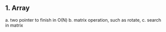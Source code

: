 ## 1. Array

a. two pointer to finish in O(N)
b. matrix operation, such as rotate,
c. search in matrix
